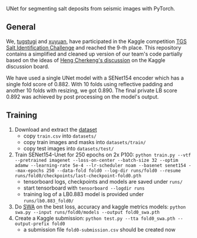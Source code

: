 UNet for segmenting salt deposits from seismic images with PyTorch.

## General

We, [tugstugi](https://github.com/tugstugi) and [xuyuan](https://github.com/xuyuan), have participated
in the Kaggle competition [TGS Salt Identification Challenge](https://www.kaggle.com/c/tgs-salt-identification-challenge)
and reached the 9-th place. This repository contains a simplified and cleaned up version of our team's code partially based
on the ideas of [Heng Cherkeng's discussion](https://www.kaggle.com/c/tgs-salt-identification-challenge/discussion/65933)
on the Kaggle discussion board.

We have used a single UNet model with a SENet154 encoder which has a single fold score of 0.882.
With 10 folds using reflective padding and another 10 folds with resizing, we got 0.890.
The final private LB score 0.892 was achieved by post processing on the model's output.


## Training
1. Download and extract the [dataset](https://www.kaggle.com/c/tgs-salt-identification-challenge/data)
    * copy `train.csv` into `datasets/`
    * copy train images and masks into `datasets/train/`
    * copy test images into `datasets/test/`
2. Train SENet154-Unet for 250 epochs on 2x P100: `python train.py --vtf --pretrained imagenet --loss-on-center --batch-size 32 --optim adamw --learning-rate 5e-4 --lr-scheduler noam --basenet senet154 --max-epochs 250 --data-fold fold0 --log-dir runs/fold0 --resume runs/fold0/checkpoints/last-checkpoint-fold0.pth`
    * tensorboard logs, checkpoints and models are saved under `runs/`
    * start tensorboard with `tensorboard --logdir runs`
    * training log of a LB0.883 model is provided under `runs/lb0.883_fold0/`
3. Do [SWA](https://arxiv.org/abs/1803.05407) on the best loss, accuracy and kaggle metrics models: `python swa.py --input runs/fold0/models --output fold0_swa.pth`
4. Create a Kaggle submission: `python test.py --tta fold0_swa.pth --output-prefix fold0`
    * a submission file `fold0-submission.csv` should be created now


